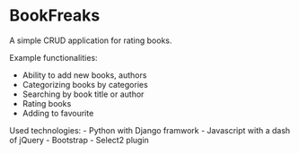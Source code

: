 # BookFreaks

A simple CRUD application for rating books. 


Example functionalities:
  - Ability to add new books, authors
  - Categorizing books by categories 
  - Searching by book title or author
  - Rating books
  - Adding to favourite
  
  
  Used technologies:
    - Python with Django framwork
    - Javascript with a dash of jQuery
    - Bootstrap
    - Select2 plugin
    

